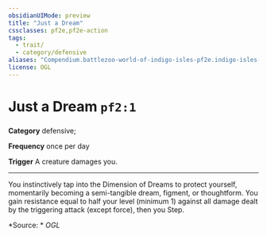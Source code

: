 ```yaml
---
obsidianUIMode: preview
title: "Just a Dream"
cssclasses: pf2e,pf2e-action
tags:
  - trait/
  - category/defensive
aliases: "Compendium.battlezoo-world-of-indigo-isles-pf2e.indigo-isles-actions.Item.6nX9nQSNjFR24C0q"
license: OGL
---
```

# Just a Dream `pf2:1`

### 

**Category** defensive; 




**Frequency** once per day

**Trigger** A creature damages you.

* * *

You instinctively tap into the Dimension of Dreams to protect yourself, momentarily becoming a semi-tangible dream, figment, or thoughtform. You gain resistance equal to half your level (minimum 1) against all damage dealt by the triggering attack (except force), then you Step.

*Source: *
*OGL*
